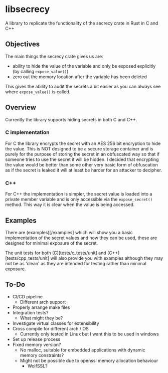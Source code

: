 # libsecrecy

A library to replicate the functionality of the secrecy crate in Rust in C and C++

## Objectives

The main things the secrecy crate gives us are:
* ability to hide the value of the variable and only be exposed explicitly (by calling `expose_value()`)
* zero out the memory location after the variable has been deleted

This gives the ability to audit the secrets a bit easier as you can always see where `expose_value()` is called.

## Overview

Currently the library supports hiding secrets in both C and C++.

### C implementation 

For C the library encrypts the secret with an AES 256 bit encryption to hide the value. This is NOT designed to be a secure storage container and is purely for the purpose of storing the secret in an obfuscated way so that if someone tries to use the secret it will be hidden. I decided that encrypting the value would be better than some other very basic form of obfuscation as if the secret is leaked it will at least be harder for an attacker to decipher.

### C++

For C++ the implementation is simpler, the secret value is loaded into a private member variable and is only accessible via the `expose_secret()` method. This way it is clear when the value is being accessed.

## Examples 

There are (examples)[/examples] which will show you a basic implementation of the secret values and how they can be used, these are designed for minimal exposure of the secret.

The unit tests for both (C)[tests/c_tests/unit] and (C++)[tests/cpp_tests/unit] will also provide you with examples although they may not be as 'clean' as they are intended for testing rather than minimal exposure.

## To-Do

* CI/CD pipeline
  * Different arch support
* Properly arrange make files
* Integration tests?
  * What might they be?
* Investigate virtual classes for extensibility
* Cross compile for different arch / OS
  * Currently only tested in Linux but I want this to be used in windows
* Set up release process
* Fixed memory version?
  * No malloc, suitable for embedded applications with dynamic memory constraints?
  * Might not be possible due to openssl memory allocation behaviour
    * WolfSSL?